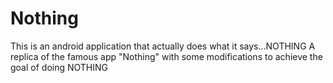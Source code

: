 # Nothing
This is an android application that actually does what it says...NOTHING
A replica of the famous app "Nothing" with some modifications to achieve the goal of doing NOTHING
